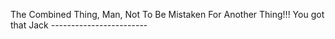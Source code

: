 The Combined Thing, Man, Not To Be Mistaken For Another Thing!!! You got that Jack ------------------------
